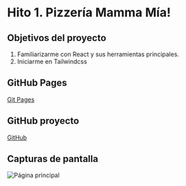 # Hito 1. Pizzería Mamma Mía!

## Objetivos del proyecto
1. Familiarizarme con React y sus herramientas principales.
2. Iniciarme en Tailwindcss

## GitHub Pages
[Git Pages]()

## GitHub proyecto
[GitHub](https://github.com/dtdavid/hito1_pizzeria.git)

## Capturas de pantalla
![Página principal](./screenshot.png)
